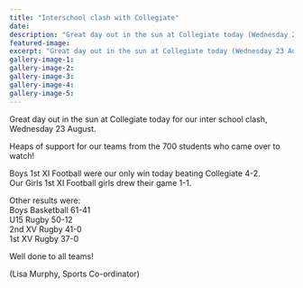 ```yaml
---
title: "Interschool clash with Collegiate"
date: 
description: "Great day out in the sun at Collegiate today (Wednesday 23 August) for our inter school clash..."
featured-image: 
excerpt: "Great day out in the sun at Collegiate today (Wednesday 23 August) for our inter school clash."
gallery-image-1: 
gallery-image-2: 
gallery-image-3: 
gallery-image-4: 
gallery-image-5: 
---
```


<p><span>Great day out in the sun at Collegiate today for our inter school clash, Wednesday 23 August.&nbsp;</span></p>
<p><span>Heaps of support for our teams from the 700 students who came over to watch!&nbsp;</span></p>
<p><span>Boys 1st XI Football were our only win today beating Collegiate 4-2. <br />Our Girls 1st XI Football girls drew their game 1-1.</span></p>
<p><span>Other results were:</span><br /><span>Boys Basketball 61-41&nbsp;</span><span class="text_exposed_show"><br />U15 Rugby 50-12<br />2nd XV Rugby 41-0<br />1st XV Rugby 37-0&nbsp;<br /></span></p>
<p><span class="text_exposed_show">Well done to all teams!</span></p>
<p><span class="text_exposed_show">(Lisa Murphy, Sports Co-ordinator)</span></p>

